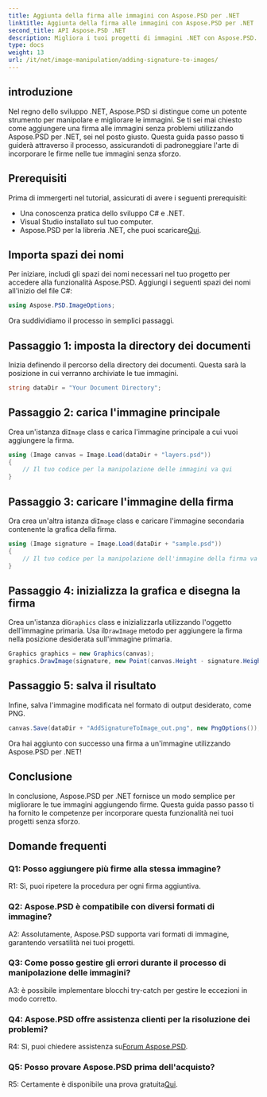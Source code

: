 ```yaml
---
title: Aggiunta della firma alle immagini con Aspose.PSD per .NET
linktitle: Aggiunta della firma alle immagini con Aspose.PSD per .NET
second_title: API Aspose.PSD .NET
description: Migliora i tuoi progetti di immagini .NET con Aspose.PSD. Scopri come aggiungere firme senza problemi utilizzando la nostra guida passo passo.
type: docs
weight: 13
url: /it/net/image-manipulation/adding-signature-to-images/
---
```

## introduzione

Nel regno dello sviluppo .NET, Aspose.PSD si distingue come un potente strumento per manipolare e migliorare le immagini. Se ti sei mai chiesto come aggiungere una firma alle immagini senza problemi utilizzando Aspose.PSD per .NET, sei nel posto giusto. Questa guida passo passo ti guiderà attraverso il processo, assicurandoti di padroneggiare l'arte di incorporare le firme nelle tue immagini senza sforzo.

## Prerequisiti

Prima di immergerti nel tutorial, assicurati di avere i seguenti prerequisiti:

- Una conoscenza pratica dello sviluppo C# e .NET.
- Visual Studio installato sul tuo computer.
-  Aspose.PSD per la libreria .NET, che puoi scaricare[Qui](https://releases.aspose.com/psd/net/).

## Importa spazi dei nomi

Per iniziare, includi gli spazi dei nomi necessari nel tuo progetto per accedere alla funzionalità Aspose.PSD. Aggiungi i seguenti spazi dei nomi all'inizio del file C#:

```csharp
using Aspose.PSD.ImageOptions;
```

Ora suddividiamo il processo in semplici passaggi.

## Passaggio 1: imposta la directory dei documenti

Inizia definendo il percorso della directory dei documenti. Questa sarà la posizione in cui verranno archiviate le tue immagini.

```csharp
string dataDir = "Your Document Directory";
```

## Passaggio 2: carica l'immagine principale

 Crea un'istanza di`Image` class e carica l'immagine principale a cui vuoi aggiungere la firma.

```csharp
using (Image canvas = Image.Load(dataDir + "layers.psd"))
{
    // Il tuo codice per la manipolazione delle immagini va qui
}
```

## Passaggio 3: caricare l'immagine della firma

 Ora crea un'altra istanza di`Image` class e caricare l'immagine secondaria contenente la grafica della firma.

```csharp
using (Image signature = Image.Load(dataDir + "sample.psd"))
{
    // Il tuo codice per la manipolazione dell'immagine della firma va qui
}
```

## Passaggio 4: inizializza la grafica e disegna la firma

 Crea un'istanza di`Graphics` class e inizializzarla utilizzando l'oggetto dell'immagine primaria. Usa il`DrawImage` metodo per aggiungere la firma nella posizione desiderata sull'immagine primaria.

```csharp
Graphics graphics = new Graphics(canvas);
graphics.DrawImage(signature, new Point(canvas.Height - signature.Height, canvas.Width - signature.Width));
```

## Passaggio 5: salva il risultato

Infine, salva l'immagine modificata nel formato di output desiderato, come PNG.

```csharp
canvas.Save(dataDir + "AddSignatureToImage_out.png", new PngOptions());
```

Ora hai aggiunto con successo una firma a un'immagine utilizzando Aspose.PSD per .NET!

## Conclusione

In conclusione, Aspose.PSD per .NET fornisce un modo semplice per migliorare le tue immagini aggiungendo firme. Questa guida passo passo ti ha fornito le competenze per incorporare questa funzionalità nei tuoi progetti senza sforzo.

## Domande frequenti

### Q1: Posso aggiungere più firme alla stessa immagine?

R1: Sì, puoi ripetere la procedura per ogni firma aggiuntiva.

### Q2: Aspose.PSD è compatibile con diversi formati di immagine?

A2: Assolutamente, Aspose.PSD supporta vari formati di immagine, garantendo versatilità nei tuoi progetti.

### Q3: Come posso gestire gli errori durante il processo di manipolazione delle immagini?

A3: è possibile implementare blocchi try-catch per gestire le eccezioni in modo corretto.

### Q4: Aspose.PSD offre assistenza clienti per la risoluzione dei problemi?

 R4: Sì, puoi chiedere assistenza su[Forum Aspose.PSD](https://forum.aspose.com/c/psd/34).

### Q5: Posso provare Aspose.PSD prima dell'acquisto?

 R5: Certamente è disponibile una prova gratuita[Qui](https://releases.aspose.com/).